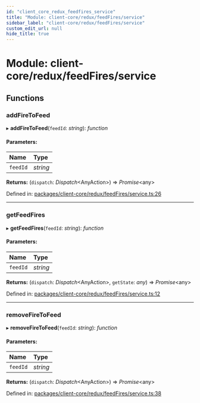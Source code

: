 ```yaml
---
id: "client_core_redux_feedfires_service"
title: "Module: client-core/redux/feedFires/service"
sidebar_label: "client-core/redux/feedFires/service"
custom_edit_url: null
hide_title: true
---
```


# Module: client-core/redux/feedFires/service

## Functions

### addFireToFeed

▸ **addFireToFeed**(`feedId`: *string*): *function*

#### Parameters:

Name | Type |
:------ | :------ |
`feedId` | *string* |

**Returns:** (`dispatch`: *Dispatch*<AnyAction\>) => *Promise*<any\>

Defined in: [packages/client-core/redux/feedFires/service.ts:26](https://github.com/xr3ngine/xr3ngine/blob/5a0f83ed8/packages/client-core/redux/feedFires/service.ts#L26)

___

### getFeedFires

▸ **getFeedFires**(`feedId`: *string*): *function*

#### Parameters:

Name | Type |
:------ | :------ |
`feedId` | *string* |

**Returns:** (`dispatch`: *Dispatch*<AnyAction\>, `getState`: *any*) => *Promise*<any\>

Defined in: [packages/client-core/redux/feedFires/service.ts:12](https://github.com/xr3ngine/xr3ngine/blob/5a0f83ed8/packages/client-core/redux/feedFires/service.ts#L12)

___

### removeFireToFeed

▸ **removeFireToFeed**(`feedId`: *string*): *function*

#### Parameters:

Name | Type |
:------ | :------ |
`feedId` | *string* |

**Returns:** (`dispatch`: *Dispatch*<AnyAction\>) => *Promise*<any\>

Defined in: [packages/client-core/redux/feedFires/service.ts:38](https://github.com/xr3ngine/xr3ngine/blob/5a0f83ed8/packages/client-core/redux/feedFires/service.ts#L38)

